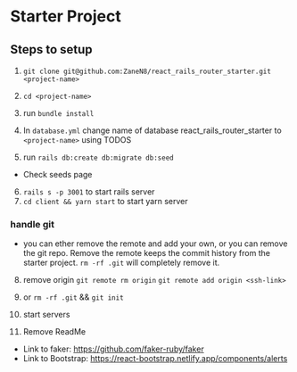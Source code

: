 # Starter Project

## Steps to setup

1. `git clone git@github.com:ZaneN8/react_rails_router_starter.git <project-name>`

2. `cd <project-name>`
3. run `bundle install`

4. In `database.yml` change name of database react_rails_router_starter to `<project-name>` using TODOS

5. run `rails db:create db:migrate db:seed`

- Check seeds page

6. `rails s -p 3001` to start rails server
7. `cd client && yarn start` to start yarn server

### handle git

- you can ether remove the remote and add your own, or you can remove the git repo. Remove the remote keeps the commit history from the starter project. `rm -rf .git` will completely remove it.

8. remove origin `git remote rm origin`
   `git remote add origin <ssh-link>`
9. or `rm -rf .git` && `git init`

10. start servers

11. Remove ReadMe

- Link to faker: https://github.com/faker-ruby/faker
- Link to Bootstrap: https://react-bootstrap.netlify.app/components/alerts
